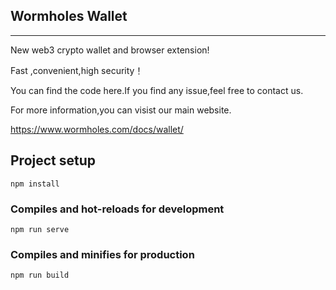 
## Wormholes Wallet
---
New web3 crypto wallet and browser extension!

Fast ,convenient,high security！

You can find the code here.If you find any issue,feel free to contact us.

For more information,you can visist our main website.

<https://www.wormholes.com/docs/wallet/>

## Project setup
```
npm install
```

### Compiles and hot-reloads for development
```
npm run serve
```

### Compiles and minifies for production
```
npm run build
```

